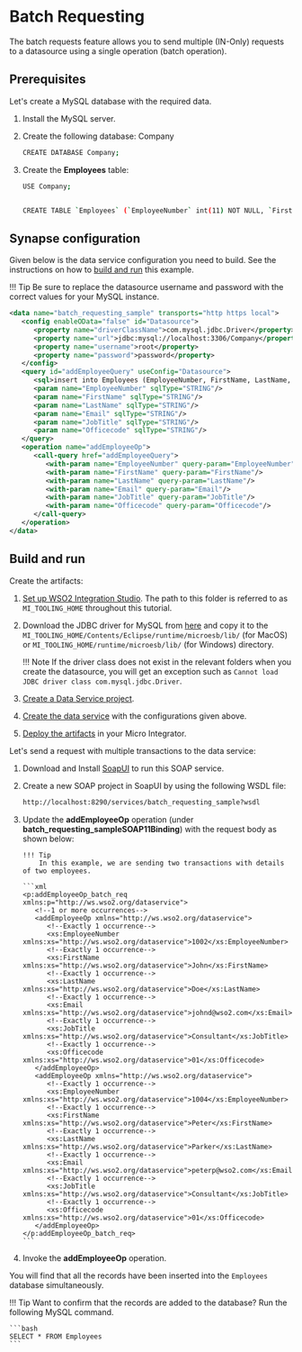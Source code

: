 # Batch Requesting

The batch requests feature allows you to send multiple (IN-Only)
requests to a datasource using a single operation (batch operation).

## Prerequisites

Let's create a MySQL database with the required data.

1.  Install the MySQL server.
2.  Create the following database: Company

    ```bash
    CREATE DATABASE Company;
    ```

3.  Create the **Employees** table:

    ```bash
    USE Company;


    CREATE TABLE `Employees` (`EmployeeNumber` int(11) NOT NULL, `FirstName` varchar(255) NOT NULL, `LastName` varchar(255) DEFAULT NULL, `Email` varchar(255) DEFAULT NULL, `JobTitle` varchar(255) DEFAULT NULL, `OfficeCode` int(11) NOT NULL, PRIMARY KEY (`EmployeeNumber`,`OfficeCode`));
    ```

## Synapse configuration

Given below is the data service configuration you need to build. See the instructions on how to [build and run](#build-and-run) this example.

!!! Tip
    Be sure to replace the datasource username and password with the correct values for your MySQL instance.

```xml
<data name="batch_requesting_sample" transports="http https local">
   <config enableOData="false" id="Datasource">
      <property name="driverClassName">com.mysql.jdbc.Driver</property>
      <property name="url">jdbc:mysql://localhost:3306/Company</property>
      <property name="username">root</property>
      <property name="password">password</property>
   </config>
   <query id="addEmployeeQuery" useConfig="Datasource">
      <sql>insert into Employees (EmployeeNumber, FirstName, LastName, Email, JobTitle, OfficeCode) values(:EmployeeNumber,:FirstName,:LastName,:Email,:JobTitle,:Officecode)</sql>
      <param name="EmployeeNumber" sqlType="STRING"/>
      <param name="FirstName" sqlType="STRING"/>
      <param name="LastName" sqlType="STRING"/>
      <param name="Email" sqlType="STRING"/>
      <param name="JobTitle" sqlType="STRING"/>
      <param name="Officecode" sqlType="STRING"/>
   </query>
   <operation name="addEmployeeOp">
      <call-query href="addEmployeeQuery">
         <with-param name="EmployeeNumber" query-param="EmployeeNumber"/>
         <with-param name="FirstName" query-param="FirstName"/>
         <with-param name="LastName" query-param="LastName"/>
         <with-param name="Email" query-param="Email"/>
         <with-param name="JobTitle" query-param="JobTitle"/>
         <with-param name="Officecode" query-param="Officecode"/>
      </call-query>
   </operation>
</data>
```

## Build and run

Create the artifacts:

1. [Set up WSO2 Integration Studio]({{base_path}}/develop/installing-wso2-integration-studio). The path to this folder is referred to as `MI_TOOLING_HOME` throughout this tutorial.
2. Download the JDBC driver for MySQL from [here](http://dev.mysql.com/downloads/connector/j/) and copy it to the `MI_TOOLING_HOME/Contents/Eclipse/runtime/microesb/lib/` (for MacOS) or 
`MI_TOOLING_HOME/runtime/microesb/lib/` (for Windows) directory. 

    !!! Note
        If the driver class does not exist in the relevant folders when you create the datasource, you will get an exception such as `Cannot load JDBC driver class com.mysql.jdbc.Driver`.
        
3. [Create a Data Service project]({{base_path}}/develop/create-data-services-configs).
4. [Create the data service]({{base_path}}/develop/creating-artifacts/data-services/creating-data-services) with the configurations given above.
5. [Deploy the artifacts]({{base_path}}/develop/deploy-artifacts) in your Micro Integrator. 

Let's send a request with multiple transactions to the data service:

1. Download and Install [SoapUI](https://www.soapui.org/downloads/soapui.html) to run this SOAP service.
2. Create a new SOAP project in SoapUI by using the following WSDL file:
   ```bash
   http://localhost:8290/services/batch_requesting_sample?wsdl
   ```

3. Update the **addEmployeeOp** operation (under **batch_requesting_sampleSOAP11Binding**) with the request body as shown below:

       !!! Tip
           In this example, we are sending two transactions with details of two employees.

       ```xml
       <p:addEmployeeOp_batch_req xmlns:p="http://ws.wso2.org/dataservice">
          <!--1 or more occurrences-->
          <addEmployeeOp xmlns="http://ws.wso2.org/dataservice">
             <!--Exactly 1 occurrence-->
             <xs:EmployeeNumber xmlns:xs="http://ws.wso2.org/dataservice">1002</xs:EmployeeNumber>
             <!--Exactly 1 occurrence-->
             <xs:FirstName xmlns:xs="http://ws.wso2.org/dataservice">John</xs:FirstName>
             <!--Exactly 1 occurrence-->
             <xs:LastName xmlns:xs="http://ws.wso2.org/dataservice">Doe</xs:LastName>
             <!--Exactly 1 occurrence-->
             <xs:Email xmlns:xs="http://ws.wso2.org/dataservice">johnd@wso2.com</xs:Email>
             <!--Exactly 1 occurrence-->
             <xs:JobTitle xmlns:xs="http://ws.wso2.org/dataservice">Consultant</xs:JobTitle>
             <!--Exactly 1 occurrence-->
             <xs:Officecode xmlns:xs="http://ws.wso2.org/dataservice">01</xs:Officecode>
          </addEmployeeOp>
          <addEmployeeOp xmlns="http://ws.wso2.org/dataservice">
             <!--Exactly 1 occurrence-->
             <xs:EmployeeNumber xmlns:xs="http://ws.wso2.org/dataservice">1004</xs:EmployeeNumber>
             <!--Exactly 1 occurrence-->
             <xs:FirstName xmlns:xs="http://ws.wso2.org/dataservice">Peter</xs:FirstName>
             <!--Exactly 1 occurrence-->
             <xs:LastName xmlns:xs="http://ws.wso2.org/dataservice">Parker</xs:LastName>
             <!--Exactly 1 occurrence-->
             <xs:Email xmlns:xs="http://ws.wso2.org/dataservice">peterp@wso2.com</xs:Email>
             <!--Exactly 1 occurrence-->
             <xs:JobTitle xmlns:xs="http://ws.wso2.org/dataservice">Consultant</xs:JobTitle>
             <!--Exactly 1 occurrence-->
             <xs:Officecode xmlns:xs="http://ws.wso2.org/dataservice">01</xs:Officecode>
          </addEmployeeOp>
       </p:addEmployeeOp_batch_req>
       ```
    
4.  Invoke the **addEmployeeOp** operation.

You will find that all the records have been inserted into the `Employees` database simultaneously.

!!! Tip
    Want to confirm that the records are added to the database? Run the following MySQL command.
    
    ```bash
    SELECT * FROM Employees
    ```
